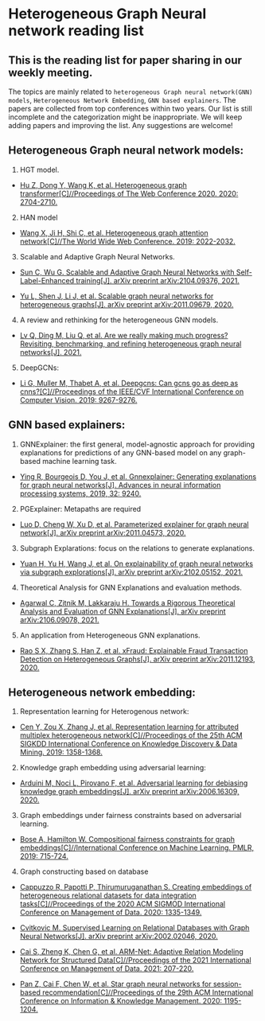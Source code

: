 Heterogeneous Graph Neural network reading list
===
This is the reading list for paper sharing in our weekly meeting.
-------
 The topics are mainly related to `heterogeneous Graph neural network(GNN) models`, `Heterogeneous Network Embedding`, `GNN based explainers`. The papers are collected from top conferences within two years. Our list is still incomplete and the categorization might be inappropriate. We will keep adding papers and improving the list. Any suggestions are welcome!
<br>

Heterogeneous Graph neural network models:
-----

1.	HGT model.

  * [Hu Z, Dong Y, Wang K, et al. Heterogeneous graph transformer[C]//Proceedings of The Web Conference 2020. 2020: 2704-2710.](https://dl.acm.org/doi/abs/10.1145/3366423.3380027)

2.	HAN model

  * [Wang X, Ji H, Shi C, et al. Heterogeneous graph attention network[C]//The World Wide Web Conference. 2019: 2022-2032.](https://dl.acm.org/doi/abs/10.1145/3308558.3313562)

3.	Scalable and Adaptive Graph Neural Networks.

  * [Sun C, Wu G. Scalable and Adaptive Graph Neural Networks with Self-Label-Enhanced training[J]. arXiv preprint arXiv:2104.09376, 2021.](https://arxiv.org/abs/2104.09376)

* [Yu L, Shen J, Li J, et al. Scalable graph neural networks for heterogeneous graphs[J]. arXiv preprint arXiv:2011.09679, 2020.](https://arxiv.org/abs/2011.09679)

4.	A review and rethinking for the heterogeneous GNN models.

* [Lv Q, Ding M, Liu Q, et al. Are we really making much progress? Revisiting, benchmarking, and refining heterogeneous graph neural networks[J]. 2021.](https://keg.cs.tsinghua.edu.cn/jietang/publications/KDD21-Lv-et-al-HeterGNN.pdf)

5.	DeepGCNs:

* [Li G, Muller M, Thabet A, et al. Deepgcns: Can gcns go as deep as cnns?[C]//Proceedings of the IEEE/CVF International Conference on Computer Vision. 2019: 9267-9276.](https://openaccess.thecvf.com/content_ICCV_2019/papers/Li_DeepGCNs_Can_GCNs_Go_As_Deep_As_CNNs_ICCV_2019_paper.pdf)

GNN based explainers:
----

1.	GNNExplainer: the first general, model-agnostic approach for providing explanations for predictions of any GNN-based model on any graph-based machine learning task.

* [Ying R, Bourgeois D, You J, et al. Gnnexplainer: Generating explanations for graph neural networks[J]. Advances in neural information processing systems, 2019, 32: 9240.](https://www.ncbi.nlm.nih.gov/pmc/articles/PMC7138248/)

2.	PGExplainer: Metapaths are required

* [Luo D, Cheng W, Xu D, et al. Parameterized explainer for graph neural network[J]. arXiv preprint arXiv:2011.04573, 2020.](https://arxiv.org/abs/2011.04573)

3.	Subgraph Explarations: focus on the relations to generate explanations. 

* [Yuan H, Yu H, Wang J, et al. On explainability of graph neural networks via subgraph explorations[J]. arXiv preprint arXiv:2102.05152, 2021.](https://arxiv.org/pdf/2102.05152.pdf)

4.	Theoretical Analysis for GNN Explanations and evaluation methods.

* [Agarwal C, Zitnik M, Lakkaraju H. Towards a Rigorous Theoretical Analysis and Evaluation of GNN Explanations[J]. arXiv preprint arXiv:2106.09078, 2021.](https://arxiv.org/abs/2106.09078)

5.	An application from Heterogeneous GNN explanations.

* [Rao S X, Zhang S, Han Z, et al. xFraud: Explainable Fraud Transaction Detection on Heterogeneous Graphs[J]. arXiv preprint arXiv:2011.12193, 2020.](https://arxiv.org/abs/2011.12193)

Heterogeneous network embedding:
----

1.	Representation learning for Heterogenous network:

* [Cen Y, Zou X, Zhang J, et al. Representation learning for attributed multiplex heterogeneous network[C]//Proceedings of the 25th ACM SIGKDD International Conference on Knowledge Discovery & Data Mining. 2019: 1358-1368.](https://dl.acm.org/doi/abs/10.1145/3292500.3330964)

2.	Knowledge graph embedding using adversarial learning:

* [Arduini M, Noci L, Pirovano F, et al. Adversarial learning for debiasing knowledge graph embeddings[J]. arXiv preprint arXiv:2006.16309, 2020.](https://arxiv.org/abs/2006.16309)

3.	Graph embeddings under fairness constraints based on adversarial learning.

* [Bose A, Hamilton W. Compositional fairness constraints for graph embeddings[C]//International Conference on Machine Learning. PMLR, 2019: 715-724.](http://proceedings.mlr.press/v97/bose19a.html)

4.	Graph constructing based on database 

* [Cappuzzo R, Papotti P, Thirumuruganathan S. Creating embeddings of heterogeneous relational datasets for data integration tasks[C]//Proceedings of the 2020 ACM SIGMOD International Conference on Management of Data. 2020: 1335-1349.](https://dl.acm.org/doi/abs/10.1145/3318464.3389742)

* [Cvitkovic M. Supervised Learning on Relational Databases with Graph Neural Networks[J]. arXiv preprint arXiv:2002.02046, 2020.](https://arxiv.org/abs/2002.02046)

* [Cai S, Zheng K, Chen G, et al. ARM-Net: Adaptive Relation Modeling Network for Structured Data[C]//Proceedings of the 2021 International Conference on Management of Data. 2021: 207-220.](https://dl.acm.org/doi/abs/10.1145/3448016.3457321)

* [Pan Z, Cai F, Chen W, et al. Star graph neural networks for session-based recommendation[C]//Proceedings of the 29th ACM International Conference on Information & Knowledge Management. 2020: 1195-1204.](https://dl.acm.org/doi/abs/10.1145/3340531.3412014)


